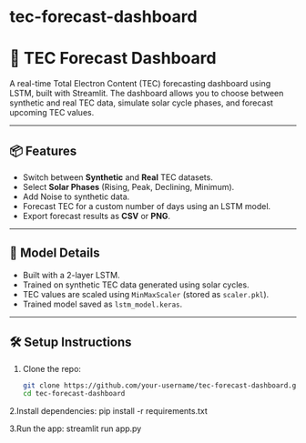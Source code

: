 # tec-forecast-dashboard

# 🌌 TEC Forecast Dashboard

A real-time Total Electron Content (TEC) forecasting dashboard using LSTM, built with Streamlit. The dashboard allows you to choose between synthetic and real TEC data, simulate solar cycle phases, and forecast upcoming TEC values.

---

## 📦 Features

- Switch between **Synthetic** and **Real** TEC datasets.
- Select **Solar Phases** (Rising, Peak, Declining, Minimum).
- Add Noise to synthetic data.
- Forecast TEC for a custom number of days using an LSTM model.
- Export forecast results as **CSV** or **PNG**.

---

## 🧠 Model Details

- Built with a 2-layer LSTM.
- Trained on synthetic TEC data generated using solar cycles.
- TEC values are scaled using `MinMaxScaler` (stored as `scaler.pkl`).
- Trained model saved as `lstm_model.keras`.

---

## 🛠️ Setup Instructions

1. Clone the repo:
   ```bash
   git clone https://github.com/your-username/tec-forecast-dashboard.git
   cd tec-forecast-dashboard
   
2.Install dependencies:
  pip install -r requirements.txt

3.Run the app:
  streamlit run app.py
